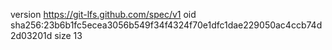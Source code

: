 version https://git-lfs.github.com/spec/v1
oid sha256:23b6b1fc5ecea3056b549f34f4324f70e1dfc1dae229050ac4ccb74d2d03201d
size 13
